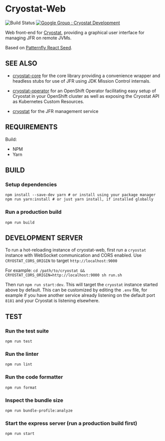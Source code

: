 # Cryostat-Web

![Build Status](https://github.com/cryostatio/cryostat-web/actions/workflows/ci.yaml/badge.svg)
[![Google Group : Cryostat Development](https://img.shields.io/badge/Google%20Group-Cryostat%20Development-blue.svg)](https://groups.google.com/g/cryostat-development)

Web front-end for [Cryostat](https://github.com/cryostatio/cryostat), providing a graphical user interface for managing JFR on remote JVMs.

Based on [Patternfly React Seed](https://github.com/patternfly/patternfly-react-seed).

## SEE ALSO

* [cryostat-core](https://github.com/cryostatio/cryostat-core) for
the core library providing a convenience wrapper and headless stubs for use of
JFR using JDK Mission Control internals.

* [cryostat-operator](https://github.com/cryostatio/cryostat-operator)
for an OpenShift Operator facilitating easy setup of Cryostat in your OpenShift
cluster as well as exposing the Cryostat API as Kubernetes Custom Resources.

* [cryostat](https://github.com/cryostatio/cryostat-web) for the JFR management service


## REQUIREMENTS
Build:
- NPM
- Yarn

## BUILD

### Setup dependencies

```
npm install --save-dev yarn # or install using your package manager
npm run yarn:install # or just yarn install, if installed globally
```

### Run a production build

```
npm run build
```


## DEVELOPMENT SERVER

To run a hot-reloading instance of cryostat-web, first run a `cryostat` instance with WebSocket communication and CORS enabled. Use `CRYOSTAT_CORS_ORIGIN` to target `http://localhost:9000`

For example:
`cd /path/to/cryostat && CRYOSTAT_CORS_ORIGIN=http://localhost:9000 sh run.sh`

Then run `npm run start:dev`. This will target the `cryostat` instance started above by default. This can be customized by editing the `.env` file, for example if you have another service already listening on the default port `8181` and your Cryostat is listening elsewhere.

## TEST


### Run the test suite
```
npm run test
```

### Run the linter
```
npm run lint
```

### Run the code formatter
```
npm run format
```

### Inspect the bundle size
```
npm run bundle-profile:analyze
```

### Start the express server (run a production build first)
```
npm run start
```

